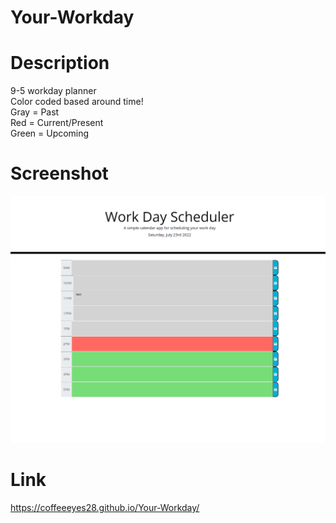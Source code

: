 # Your-Workday


# Description
9-5 workday planner
<br>
Color coded based around time!
<br>
Gray = Past 
<br>
Red = Current/Present
<br>
Green = Upcoming 



# Screenshot

<img src ="Assets\images\workweekscreen.png">









# Link
<a href="https://coffeeeyes28.github.io/Your-Workday/">https://coffeeeyes28.github.io/Your-Workday/</a>
